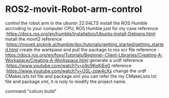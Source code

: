 

# ROS2-movit-Robot-arm-control


control the robot arm in the ubuntn 22.04LTS
install the ROS Humble accroding to your computer CPU, ROS Humble just for my case 
reference :https://docs.ros.org/en/humble/Installation/Ubuntu-Install-Debians.html
install the movit2 
reference :https://moveit.picknik.ai/humble/doc/tutorials/getting_started/getting_started.html
create the warkpase and pull the package to ros scr file 
reference : https://docs.ros.org/en/foxy/Tutorials/Beginner-Client-Libraries/Creating-A-Workspace/Creating-A-Workspace.html
generate a urdf 
reference :https://www.youtube.com/watch?v=p9c9KoKjEe0
reference :https://www.youtube.com/watch?v=OSL-zqw4cXs
change the urdf CMakeLists.txt file and package.xml you can refer the my CMakeLists.txt file and package.xml, it is noly to modify the project name.
 
 command "colcon build"
